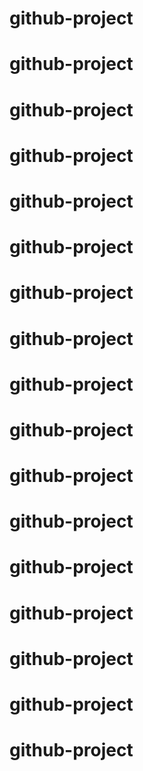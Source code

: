 # github-project
# github-project
# github-project
# github-project
# github-project
# github-project
# github-project
# github-project
# github-project
# github-project
# github-project
# github-project
# github-project
# github-project
# github-project
# github-project
# github-project
